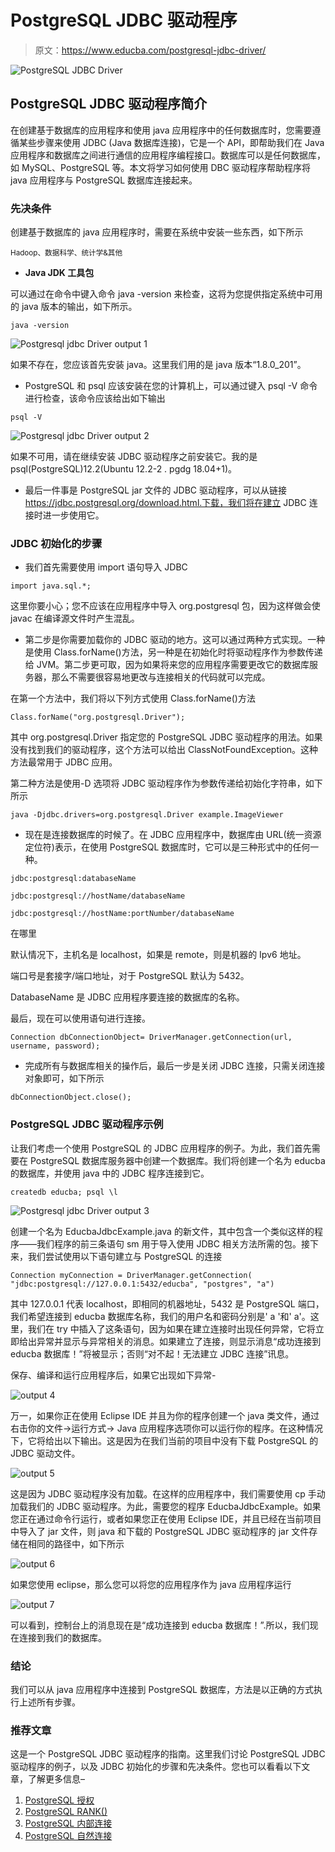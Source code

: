 # PostgreSQL JDBC 驱动程序

> 原文：<https://www.educba.com/postgresql-jdbc-driver/>

![PostgreSQL JDBC Driver](img/4e0e3dea6e10b1c77f8c8fa5f0fd4dc3.png)



## PostgreSQL JDBC 驱动程序简介

在创建基于数据库的应用程序和使用 java 应用程序中的任何数据库时，您需要遵循某些步骤来使用 JDBC (Java 数据库连接)，它是一个 API，即帮助我们在 Java 应用程序和数据库之间进行通信的应用程序编程接口。数据库可以是任何数据库，如 MySQL、PostgreSQL 等。本文将学习如何使用 DBC 驱动程序帮助程序将 java 应用程序与 PostgreSQL 数据库连接起来。

### 先决条件

创建基于数据库的 java 应用程序时，需要在系统中安装一些东西，如下所示

<small>Hadoop、数据科学、统计学&其他</small>

*   **Java JDK 工具包**

可以通过在命令中键入命令 java -version 来检查，这将为您提供指定系统中可用的 java 版本的输出，如下所示。

`java -version`

![Postgresql jdbc Driver output 1](img/e6aeceaa1008287cc08541943fd68f01.png)



如果不存在，您应该首先安装 java。这里我们用的是 java 版本“1.8.0_201”。

*   PostgreSQL 和 psql 应该安装在您的计算机上，可以通过键入 psql -V 命令进行检查，该命令应该给出如下输出

`psql -V`

![Postgresql jdbc Driver output 2](img/8697fa43ae45724ae823091060a5cee9.png)



如果不可用，请在继续安装 JDBC 驱动程序之前安装它。我的是 psql(PostgreSQL)12.2(Ubuntu 12.2-2 . pgdg 18.04+1)。

*   最后一件事是 PostgreSQL jar 文件的 JDBC 驱动程序，可以从链接 https://jdbc.postgresql.org/download.html.下载，我们将在建立 JDBC 连接时进一步使用它。

### JDBC 初始化的步骤

*   我们首先需要使用 import 语句导入 JDBC

`import java.sql.*;`

这里你要小心；您不应该在应用程序中导入 org.postgresql 包，因为这样做会使 javac 在编译源文件时产生混乱。

*   第二步是你需要加载你的 JDBC 驱动的地方。这可以通过两种方式实现。一种是使用 Class.forName()方法，另一种是在初始化时将驱动程序作为参数传递给 JVM。第二步更可取，因为如果将来您的应用程序需要更改它的数据库服务器，那么不需要很容易地更改与连接相关的代码就可以完成。

在第一个方法中，我们将以下列方式使用 Class.forName()方法

`Class.forName("org.postgresql.Driver");`

其中 org.postgresql.Driver 指定您的 PostgreSQL JDBC 驱动程序的用法。如果没有找到我们的驱动程序，这个方法可以给出 ClassNotFoundException。这种方法最常用于 JDBC 应用。

第二种方法是使用-D 选项将 JDBC 驱动程序作为参数传递给初始化字符串，如下所示

`java -Djdbc.drivers=org.postgresql.Driver example.ImageViewer`

*   现在是连接数据库的时候了。在 JDBC 应用程序中，数据库由 URL(统一资源定位符)表示，在使用 PostgreSQL 数据库时，它可以是三种形式中的任何一种。

`jdbc:postgresql:databaseName`

`jdbc:postgresql://hostName/databaseName`

`jdbc:postgresql://hostName:portNumber/databaseName`

在哪里

默认情况下，主机名是 localhost，如果是 remote，则是机器的 Ipv6 地址。

端口号是套接字/端口地址，对于 PostgreSQL 默认为 5432。

DatabaseName 是 JDBC 应用程序要连接的数据库的名称。

最后，现在可以使用语句进行连接。

`Connection dbConnectionObject= DriverManager.getConnection(url, username, password);`

*   完成所有与数据库相关的操作后，最后一步是关闭 JDBC 连接，只需关闭连接对象即可，如下所示

`dbConnectionObject.close();`

### PostgreSQL JDBC 驱动程序示例

让我们考虑一个使用 PostgreSQL 的 JDBC 应用程序的例子。为此，我们首先需要在 PostgreSQL 数据库服务器中创建一个数据库。我们将创建一个名为 educba 的数据库，并使用 java 中的 JDBC 程序连接到它。

`createdb educba;
psql
\l`

![Postgresql jdbc Driver output 3](img/b3321ea212c2068087f70f357ca9e164.png)



创建一个名为 EducbaJdbcExample.java 的新文件，其中包含一个类似这样的程序——我们程序的前三条语句 sm 用于导入使用 JDBC 相关方法所需的包。接下来，我们尝试使用以下语句建立与 PostgreSQL 的连接

`Connection myConnection = DriverManager.getConnection(
"jdbc:postgresql://127.0.0.1:5432/educba", "postgres", "a")`

其中 127.0.0.1 代表 localhost，即相同的机器地址，5432 是 PostgreSQL 端口，我们希望连接到 educba 数据库名称，我们的用户名和密码分别是' a '和' a'。这里，我们在 try 中插入了这条语句，因为如果在建立连接时出现任何异常，它将立即给出异常并显示与异常相关的消息。如果建立了连接，则显示消息“成功连接到 educba 数据库！”将被显示；否则“对不起！无法建立 JDBC 连接”讯息。

保存、编译和运行应用程序后，如果它出现如下异常-

![output 4](img/f1876c7278ec5fcc9ad857b8d965f332.png)



万一，如果你正在使用 Eclipse IDE 并且为你的程序创建一个 java 类文件，通过右击你的文件->运行方式-> Java 应用程序选项你可以运行你的程序。在这种情况下，它将给出以下输出。这是因为在我们当前的项目中没有下载 PostgreSQL 的 JDBC 驱动文件。

![output 5](img/eaf9bd287923a6dc6368d7c6506de8ea.png)



这是因为 JDBC 驱动程序没有加载。在这样的应用程序中，我们需要使用 cp 手动加载我们的 JDBC 驱动程序。为此，需要您的程序 EducbaJdbcExample。如果您正在通过命令行运行，或者如果您正在使用 Eclipse IDE，并且已经在当前项目中导入了 jar 文件，则 java 和下载的 PostgreSQL JDBC 驱动程序的 jar 文件存储在相同的路径中，如下所示

![output 6](img/73a579786eaf3e4514f072a4a931bf42.png)



如果您使用 eclipse，那么您可以将您的应用程序作为 java 应用程序运行

![output 7](img/e761e05d06fcbe129cc2e699b3e24322.png)



可以看到，控制台上的消息现在是“成功连接到 educba 数据库！”.所以，我们现在连接到我们的数据库。

### 结论

我们可以从 java 应用程序中连接到 PostgreSQL 数据库，方法是以正确的方式执行上述所有步骤。

### 推荐文章

这是一个 PostgreSQL JDBC 驱动程序的指南。这里我们讨论 PostgreSQL JDBC 驱动程序的例子，以及 JDBC 初始化的步骤和先决条件。您也可以看看以下文章，了解更多信息–

1.  [PostgreSQL 授权](https://www.educba.com/postgresql-grant/)
2.  [PostgreSQL RANK()](https://www.educba.com/postgresql-rank/)
3.  [PostgreSQL 内部连接](https://www.educba.com/postgresql-inner-join/)
4.  [PostgreSQL 自然连接](https://www.educba.com/postgresql-natural-join/)